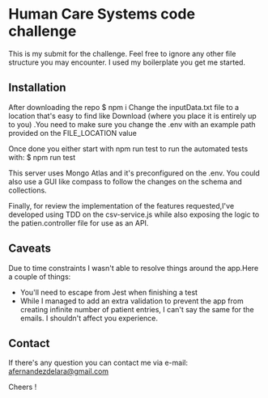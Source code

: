 # Human Care Systems code challenge

This is my submit for the challenge. Feel free to ignore any other file structure you may encounter. I used my boilerplate you get me started.

## Installation

After downloading the repo 
$ npm i
Change the inputData.txt file to a location that's easy to find like Download 
(where you place it is entirely up to you) .You need to make sure you change 
the .env with an example path provided on the FILE_LOCATION value

Once done you either start with npm run test to run the automated tests with:
$ npm run test

This server uses Mongo Atlas and it's preconfigured on the .env. You could also
 use a GUI like compass to follow the changes
on the schema and collections.

Finally, for review the implementation of the features requested,I've developed
using TDD on the csv-service.js while also exposing the logic to the patien.controller
file for use as an API.

## Caveats

Due to time constraints I wasn't able to resolve things around the app.Here a couple
of things:
- You'll need to escape from Jest when finishing a test
- While I managed to add an extra validation to prevent the app from creating infinite
number of patient entries, I can't say the same for the emails. I shouldn't affect
you experience.

## Contact

If there's any question you can contact me via e-mail: afernandezdelara@gmail.com

Cheers ! 

